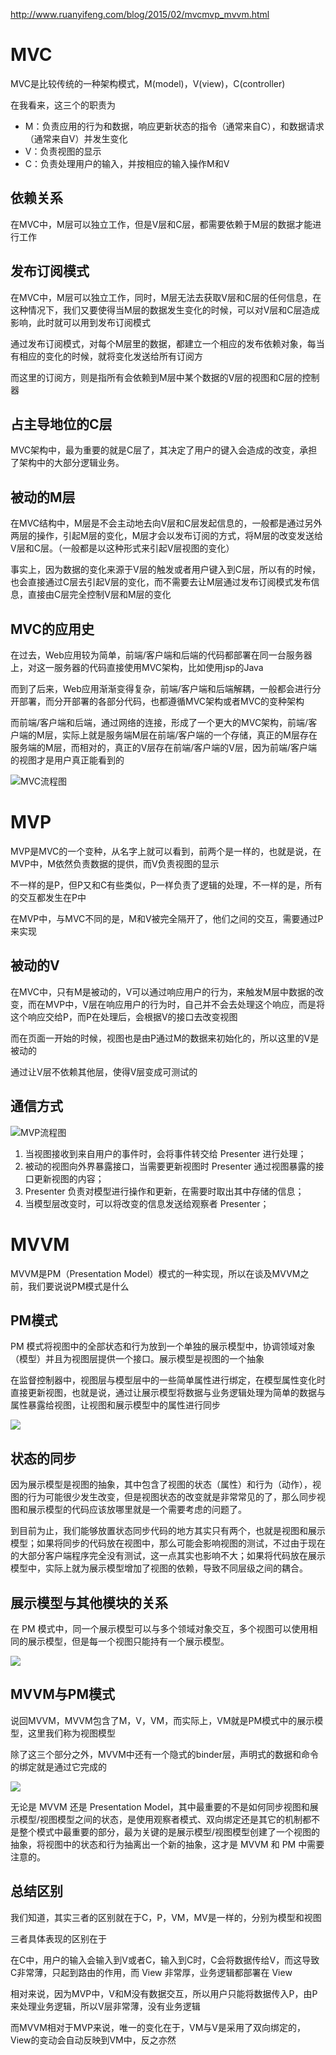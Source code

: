 http://www.ruanyifeng.com/blog/2015/02/mvcmvp_mvvm.html
# MVC
MVC是比较传统的一种架构模式，M(model)，V(view)，C(controller)  

在我看来，这三个的职责为
* M：负责应用的行为和数据，响应更新状态的指令（通常来自C），和数据请求（通常来自V）并发生变化
* V：负责视图的显示
* C：负责处理用户的输入，并按相应的输入操作M和V

## 依赖关系
在MVC中，M层可以独立工作，但是V层和C层，都需要依赖于M层的数据才能进行工作

## 发布订阅模式
在MVC中，M层可以独立工作，同时，M层无法去获取V层和C层的任何信息，在这种情况下，我们又要使得当M层的数据发生变化的时候，可以对V层和C层造成影响，此时就可以用到发布订阅模式

通过发布订阅模式，对每个M层里的数据，都建立一个相应的发布依赖对象，每当有相应的变化的时候，就将变化发送给所有订阅方

而这里的订阅方，则是指所有会依赖到M层中某个数据的V层的视图和C层的控制器

## 占主导地位的C层
MVC架构中，最为重要的就是C层了，其决定了用户的键入会造成的改变，承担了架构中的大部分逻辑业务。

## 被动的M层
在MVC结构中，M层是不会主动地去向V层和C层发起信息的，一般都是通过另外两层的操作，引起M层的变化，M层才会以发布订阅的方式，将M层的改变发送给V层和C层。（一般都是以这种形式来引起V层视图的变化）

事实上，因为数据的变化来源于V层的触发或者用户键入到C层，所以有的时候，也会直接通过C层去引起V层的变化，而不需要去让M层通过发布订阅模式发布信息，直接由C层完全控制V层和M层的变化

## MVC的应用史
在过去，Web应用较为简单，前端/客户端和后端的代码都部署在同一台服务器上，对这一服务器的代码直接使用MVC架构，比如使用jsp的Java

而到了后来，Web应用渐渐变得复杂，前端/客户端和后端解耦，一般都会进行分开部署，而分开部署的各部分代码，也都遵循MVC架构或者MVC的变种架构

而前端/客户端和后端，通过网络的连接，形成了一个更大的MVC架构，前端/客户端的M层，实际上就是服务端M层在前端/客户端的一个存储，真正的M层存在服务端的M层，而相对的，真正的V层存在前端/客户端的V层，因为前端/客户端的视图才是用户真正能看到的

![MVC流程图](https://user-gold-cdn.xitu.io/2020/4/9/1715e0e3bebdd230?w=690&h=449&f=png&s=56847)


# MVP
MVP是MVC的一个变种，从名字上就可以看到，前两个是一样的，也就是说，在MVP中，M依然负责数据的提供，而V负责视图的显示

不一样的是P，但P又和C有些类似，P一样负责了逻辑的处理，不一样的是，所有的交互都发生在P中

在MVP中，与MVC不同的是，M和V被完全隔开了，他们之间的交互，需要通过P来实现

## 被动的V
在MVC中，只有M是被动的，V可以通过响应用户的行为，来触发M层中数据的改变，而在MVP中，V层在响应用户的行为时，自己并不会去处理这个响应，而是将这个响应交给P，而P在处理后，会根据V的接口去改变视图

而在页面一开始的时候，视图也是由P通过M的数据来初始化的，所以这里的V是被动的

通过让V层不依赖其他层，使得V层变成可测试的

## 通信方式
![MVP流程图](https://user-gold-cdn.xitu.io/2020/4/9/1715e0d6dd03f7bc?w=875&h=477&f=png&s=73212)
1. 当视图接收到来自用户的事件时，会将事件转交给 Presenter 进行处理；
2. 被动的视图向外界暴露接口，当需要更新视图时 Presenter 通过视图暴露的接口更新视图的内容；
3. Presenter 负责对模型进行操作和更新，在需要时取出其中存储的信息；
4. 当模型层改变时，可以将改变的信息发送给观察者 Presenter；

# MVVM
MVVM是PM（Presentation Model）模式的一种实现，所以在谈及MVVM之前，我们要说说PM模式是什么

## PM模式
PM 模式将视图中的全部状态和行为放到一个单独的展示模型中，协调领域对象（模型）并且为视图层提供一个接口。展示模型是视图的一个抽象

在监督控制器中，视图层与模型层中的一些简单属性进行绑定，在模型属性变化时直接更新视图，也就是说，通过让展示模型将数据与业务逻辑处理为简单的数据与属性暴露给视图，让视图和展示模型中的属性进行同步

![](https://user-gold-cdn.xitu.io/2020/4/9/1715e25e4e51b708?w=893&h=450&f=png&s=65169)

## 状态的同步
因为展示模型是视图的抽象，其中包含了视图的状态（属性）和行为（动作），视图的行为可能很少发生改变，但是视图状态的改变就是非常常见的了，那么同步视图和展示模型的代码应该放哪里就是一个需要考虑的问题了。

到目前为止，我们能够放置状态同步代码的地方其实只有两个，也就是视图和展示模型；如果将同步的代码放在视图中，那么可能会影响视图的测试，不过由于现在的大部分客户端程序完全没有测试，这一点其实也影响不大；如果将代码放在展示模型中，实际上就为展示模型增加了视图的依赖，导致不同层级之间的耦合。

## 展示模型与其他模块的关系
在 PM 模式中，同一个展示模型可以与多个领域对象交互，多个视图可以使用相同的展示模型，但是每一个视图只能持有一个展示模型。

![](https://user-gold-cdn.xitu.io/2020/4/9/1715e7141dc89405?w=824&h=488&f=png&s=79140)

## MVVM与PM模式
说回MVVM，MVVM包含了M，V，VM，而实际上，VM就是PM模式中的展示模型，这里我们称为视图模型

除了这三个部分之外，MVVM中还有一个隐式的binder层，声明式的数据和命令的绑定就是通过它完成的

![](https://user-gold-cdn.xitu.io/2020/4/9/1715e7a71f1d74eb?w=781&h=238&f=png&s=39167)

无论是 MVVM 还是 Presentation Model，其中最重要的不是如何同步视图和展示模型/视图模型之间的状态，是使用观察者模式、双向绑定还是其它的机制都不是整个模式中最重要的部分，最为关键的是展示模型/视图模型创建了一个视图的抽象，将视图中的状态和行为抽离出一个新的抽象，这才是 MVVM 和 PM 中需要注意的。



## 总结区别
我们知道，其实三者的区别就在于C，P，VM，MV是一样的，分别为模型和视图

三者具体表现的区别在于

在C中，用户的输入会输入到V或者C，输入到C时，C会将数据传给V，而这导致C非常薄，只起到路由的作用，而 View 非常厚，业务逻辑都部署在 View

相对来说，因为MVP中，V和M没有数据交互，所以用户只能将数据传入P，由P来处理业务逻辑，所以V层非常薄，没有业务逻辑

而MVVM相对于MVP来说，唯一的变化在于，VM与V是采用了双向绑定的，View的变动会自动反映到VM中，反之亦然